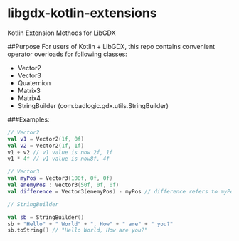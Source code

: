 libgdx-kotlin-extensions
========================

Kotlin Extension Methods for LibGDX



##Purpose
For users of Kotlin + LibGDX, this repo contains convenient operator overloads for following classes:
* Vector2
* Vector3
* Quaternion
* Matrix3
* Matrix4
* StringBuilder (com.badlogic.gdx.utils.StringBuilder)

###Examples:
```kotlin
// Vector2
val v1 = Vector2(1f, 0f)
val v2 = Vector2(1f, 1f)
v1 + v2 // v1 value is now 2f, 1f
v1 * 4f // v1 value is now8f, 4f

// Vector3
val myPos = Vector3(100f, 0f, 0f)
val enemyPos : Vector3(50f, 0f, 0f)
val difference = Vector3(enemyPos) - myPos // difference refers to myPos, which has value (-50f, 0f, 0f)

// StringBuilder

val sb = StringBuilder()
sb + "Hello" + " World" + ", How" + " are" + " you?"
sb.toString() // "Hello World, How are you?"
```
